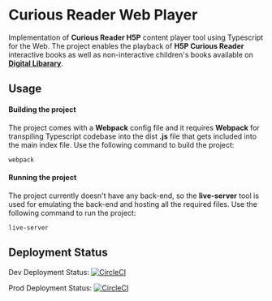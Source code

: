 # Curious Reader Web Player
Implementation of **Curious Reader H5P** content player tool using Typescript for the Web. The project enables the playback of **H5P Curious Reader** interactive books as well as non-interactive children's books available on **[Digital Libarary](https://digitallibrary.io/)**.

## Usage
#### Building the project
The project comes with a **Webpack** config file and it requires **Webpack** for transpiling Typescript codebase into the dist **.js** file that gets included into the main index file.
Use the following command to build the project:
```
webpack
```
#### Running the project
The project currently doesn't have any back-end, so the **live-server** tool is used for emulating the back-end and hosting all the required files.
Use the following command to run the project:
```
live-server
```

## Deployment Status
Dev Deployment Status: 
[![CircleCI](https://dl.circleci.com/status-badge/img/gh/curiouslearning/CRWebPlayer/tree/develop.svg?style=svg)](https://dl.circleci.com/status-badge/redirect/gh/curiouslearning/CRWebPlayer/tree/develop)

Prod Deployment Status: 
[![CircleCI](https://dl.circleci.com/status-badge/img/gh/curiouslearning/CRWebPlayer/tree/main.svg?style=svg)](https://dl.circleci.com/status-badge/redirect/gh/curiouslearning/CRWebPlayer/tree/main)

